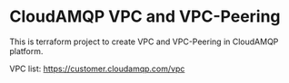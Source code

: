 # CloudAMQP VPC and VPC-Peering
This is terraform project to create VPC and VPC-Peering in CloudAMQP platform.

VPC list: https://customer.cloudamqp.com/vpc